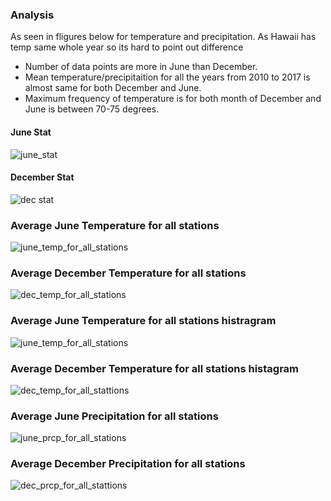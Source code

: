 ### Analysis
As seen in fligures below for temperature and precipitation. As Hawaii has temp same whole year so its hard to point out difference
* Number of data points are more in June than December.
* Mean temperature/precipitaition for all the years from 2010 to 2017 is almost same for both December and June.
* Maximum frequency of temperature is for both month of December and June is between 70-75 degrees.
#### June Stat
![june_stat](output/june_des.PNG)
#### December Stat
![dec stat](output/dec_des.PNG) 
### Average June Temperature for all stations
![june_temp_for_all_stations](output/june_temp_des.PNG)
### Average December Temperature for all stations
![dec_temp_for_all_stations](output/dec_temp_des.PNG)
### Average June Temperature for all stations histragram
![june_temp_for_all_stations](output/june_temp.png)
### Average December Temperature for all stations histagram
![dec_temp_for_all_stattions](output/dec_temp.png)
### Average June Precipitation for all stations
![june_prcp_for_all_stations](output/june_prcp.png)
### Average December Precipitation for all stations
![dec_prcp_for_all_stattions](output/dec_prcp.png)
